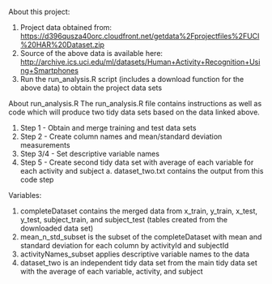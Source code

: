 About this project:
1. Project data obtained from:
	https://d396qusza40orc.cloudfront.net/getdata%2Fprojectfiles%2FUCI%20HAR%20Dataset.zip
2. Source of the above data is available here:
	http://archive.ics.uci.edu/ml/datasets/Human+Activity+Recognition+Using+Smartphones
3. Run the run_analysis.R script (includes a download function for the above data) to obtain the project data sets

About run_analysis.R
The run_analysis.R file contains instructions as well as code which will produce two tidy data sets based on the data linked above.

1. Step 1 - Obtain and merge training and test data sets 
2. Step 2 - Create column names and mean/standard deviation measurements
3. Step 3/4 - Set descriptive variable names
4. Step 5 - Create second tidy data set with average of each variable for each activity and subject
	a. dataset_two.txt contains the output from this code step

Variables:
1. completeDataset contains the merged data from x_train, y_train, x_test, y_test, subject_train, and subject_test (tables created from the downloaded data set)
2. mean_n_std_subset is the subset of the completeDataset with mean and standard deviation for each column by activityId and subjectId
3. activityNames_subset applies descriptive variable names to the data
4. dataset_two is an independent tidy data set from the main tidy data set with the average of each variable, activity, and subject